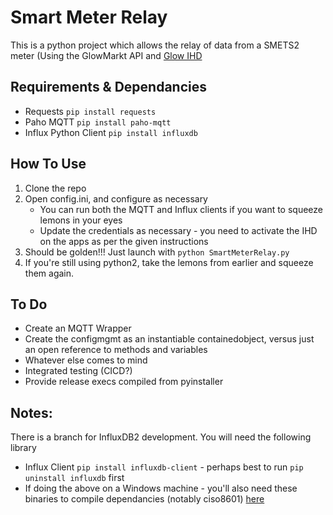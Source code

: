 # Smart Meter Relay


This is a python project which allows the relay of data from a SMETS2 meter (Using the GlowMarkt API and [Glow IHD](https://shop.glowmarkt.com/products/display-and-cad-combined-for-smart-meter-customers)
## Requirements & Dependancies
- Requests `pip install requests`
- Paho MQTT `pip install paho-mqtt`
- Influx Python Client `pip install influxdb`

## How To Use
1. Clone the repo
2. Open config.ini, and configure as necessary
	- You can run both the MQTT and Influx clients if you want to squeeze lemons in your eyes
	- Update the credentials as necessary - you need to activate the IHD on the apps as per the given instructions
3. Should be golden!!! Just launch with `python SmartMeterRelay.py`
4. If you're still using python2, take the lemons from earlier and squeeze them again.

## To Do
- Create an MQTT Wrapper
- Create the configmgmt as an instantiable containedobject, versus just an open reference to methods and variables
- Whatever else comes to mind
- Integrated testing (CICD?)
- Provide release execs compiled from pyinstaller

## Notes:
There is a branch for InfluxDB2 development. You will need the following library
- Influx Client `pip install influxdb-client` - perhaps best to run `pip uninstall influxdb` first
- If doing the above on a Windows machine - you'll also need these binaries to compile dependancies (notably ciso8601) [here](http://go.microsoft.com/fwlink/?LinkId=691126&fixForIE=.exe)
